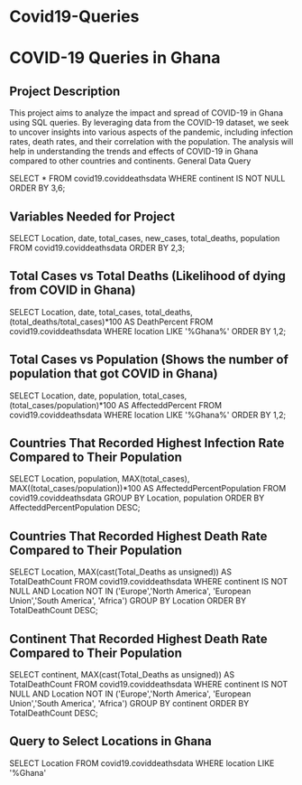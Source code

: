 # Covid19-Queries

# COVID-19 Queries in Ghana

## Project Description

This project aims to analyze the impact and spread of COVID-19 in Ghana using SQL queries. By leveraging data from the COVID-19 dataset, we seek to uncover insights into various aspects of the pandemic, including infection rates, death rates, and their correlation with the population. The analysis will help in understanding the trends and effects of COVID-19 in Ghana compared to other countries and continents.
General Data Query

SELECT * 
FROM covid19.coviddeathsdata
WHERE continent IS NOT NULL
ORDER BY 3,6;

## Variables Needed for Project
SELECT Location, date, total_cases, new_cases, total_deaths, population
FROM covid19.coviddeathsdata
ORDER BY 2,3;

## Total Cases vs Total Deaths (Likelihood of dying from COVID in Ghana)

SELECT Location, date, total_cases, total_deaths, (total_deaths/total_cases)*100 AS DeathPercent
FROM covid19.coviddeathsdata
WHERE location LIKE '%Ghana%'
ORDER BY 1,2;

## Total Cases vs Population (Shows the number of population that got COVID in Ghana)

SELECT Location, date, population, total_cases, (total_cases/population)*100 AS AffecteddPercent
FROM covid19.coviddeathsdata
WHERE location LIKE '%Ghana%'
ORDER BY 1,2;

## Countries That Recorded Highest Infection Rate Compared to Their Population

SELECT Location, population, MAX(total_cases), MAX((total_cases/population))*100 AS AffecteddPercentPopulation
FROM covid19.coviddeathsdata
GROUP BY Location, population
ORDER BY AffecteddPercentPopulation DESC;

## Countries That Recorded Highest Death Rate Compared to Their Population

SELECT Location, 
MAX(cast(Total_Deaths as unsigned)) AS TotalDeathCount
FROM covid19.coviddeathsdata
WHERE continent IS NOT NULL
AND Location NOT IN ('Europe','North America', 'European Union','South America', 'Africa') 
GROUP BY Location
ORDER BY TotalDeathCount DESC;

## Continent That Recorded Highest Death Rate Compared to Their Population

SELECT continent, 
MAX(cast(Total_Deaths as unsigned)) AS TotalDeathCount
FROM covid19.coviddeathsdata
WHERE continent IS NOT NULL
AND Location NOT IN ('Europe','North America', 'European Union','South America', 'Africa') 
GROUP BY continent
ORDER BY TotalDeathCount DESC;

## Query to Select Locations in Ghana

SELECT Location
FROM covid19.coviddeathsdata
WHERE location LIKE '%Ghana'
